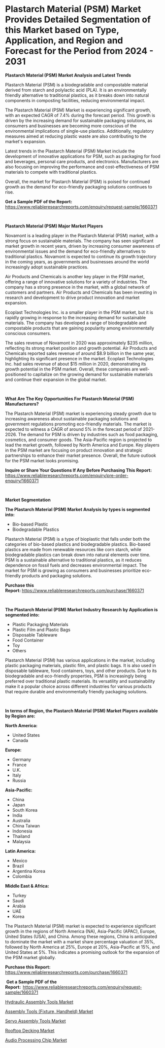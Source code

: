 <p><h1>Plastarch Material (PSM) Market Provides Detailed Segmentation of this Market based on Type, Application, and Region and Forecast for the Period from 2024 - 2031</h1></p><p><strong>Plastarch Material (PSM) Market Analysis and Latest Trends</strong></p>
<p><p>Plastarch Material (PSM) is a biodegradable and compostable material derived from starch and polylactic acid (PLA). It is an environmentally friendly alternative to traditional plastics, as it breaks down into natural components in composting facilities, reducing environmental impact.</p><p>The Plastarch Material (PSM) Market is experiencing significant growth, with an expected CAGR of 7.4% during the forecast period. This growth is driven by the increasing demand for sustainable packaging solutions, as consumers and businesses are becoming more conscious of the environmental implications of single-use plastics. Additionally, regulatory measures aimed at reducing plastic waste are also contributing to the market's expansion.</p><p>Latest trends in the Plastarch Material (PSM) Market include the development of innovative applications for PSM, such as packaging for food and beverages, personal care products, and electronics. Manufacturers are also focusing on improving the performance and cost-effectiveness of PSM materials to compete with traditional plastics.</p><p>Overall, the market for Plastarch Material (PSM) is poised for continued growth as the demand for eco-friendly packaging solutions continues to rise.</p></p>
<p><strong>Get a Sample PDF of the Report:&nbsp;</strong> <a href="https://www.reliableresearchreports.com/enquiry/request-sample/1660371">https://www.reliableresearchreports.com/enquiry/request-sample/1660371</a></p>
<p>&nbsp;</p>
<p><strong>Plastarch Material (PSM) Major Market Players</strong></p>
<p><p>Novamont is a leading player in the Plastarch Material (PSM) market, with a strong focus on sustainable materials. The company has seen significant market growth in recent years, driven by increasing consumer awareness of environmental issues and the demand for eco-friendly alternatives to traditional plastics. Novamont is expected to continue its growth trajectory in the coming years, as governments and businesses around the world increasingly adopt sustainable practices.</p><p>Air Products and Chemicals is another key player in the PSM market, offering a range of innovative solutions for a variety of industries. The company has a strong presence in the market, with a global network of customers and partners. Air Products and Chemicals has been investing in research and development to drive product innovation and market expansion.</p><p>Ecoplast Technologies Inc. is a smaller player in the PSM market, but it is rapidly growing in response to the increasing demand for sustainable materials. The company has developed a range of biodegradable and compostable products that are gaining popularity among environmentally conscious consumers.</p><p>The sales revenue of Novamont in 2020 was approximately $235 million, reflecting its strong market position and growth potential. Air Products and Chemicals reported sales revenue of around $8.9 billion in the same year, highlighting its significant presence in the market. Ecoplast Technologies Inc. had sales revenue of about $15 million in 2020, demonstrating its growth potential in the PSM market. Overall, these companies are well-positioned to capitalize on the growing demand for sustainable materials and continue their expansion in the global market.</p></p>
<p>&nbsp;</p>
<p><strong>What Are The Key Opportunities For Plastarch Material (PSM) Manufacturers?</strong></p>
<p><p>The Plastarch Material (PSM) market is experiencing steady growth due to increasing awareness about sustainable packaging solutions and government regulations promoting eco-friendly materials. The market is expected to witness a CAGR of around 5% in the forecast period of 2021-2026. The demand for PSM is driven by industries such as food packaging, cosmetics, and consumer goods. The Asia-Pacific region is projected to lead the market growth, followed by North America and Europe. Key players in the PSM market are focusing on product innovation and strategic partnerships to enhance their market presence. Overall, the future outlook for the PSM market looks promising.</p></p>
<p><strong>Inquire or Share Your Questions If Any Before Purchasing This Report:</strong> <a href="https://www.reliableresearchreports.com/enquiry/pre-order-enquiry/1660371">https://www.reliableresearchreports.com/enquiry/pre-order-enquiry/1660371</a></p>
<p>&nbsp;</p>
<p><strong>Market Segmentation</strong></p>
<p><strong>The Plastarch Material (PSM) Market Analysis by types is segmented into:</strong></p>
<p><ul><li>Bio-based Plastic</li><li>Biodegradable Plastics</li></ul></p>
<p><p>Plastarch Material (PSM) is a type of bioplastic that falls under both the categories of bio-based plastics and biodegradable plastics. Bio-based plastics are made from renewable resources like corn starch, while biodegradable plastics can break down into natural elements over time. PSM is a sustainable alternative to traditional plastics, as it reduces dependence on fossil fuels and decreases environmental impact. The market for PSM is growing as consumers and businesses prioritize eco-friendly products and packaging solutions.</p></p>
<p><strong>Purchase this Report:&nbsp;</strong><a href="https://www.reliableresearchreports.com/purchase/1660371">https://www.reliableresearchreports.com/purchase/1660371</a></p>
<p>&nbsp;</p>
<p><strong>The Plastarch Material (PSM) Market Industry Research by Application is segmented into:</strong></p>
<p><ul><li>Plastic Packaging Materials</li><li>Plastic Film and Plastic Bags</li><li>Disposable Tableware</li><li>Food Container</li><li>Toy</li><li>Others</li></ul></p>
<p><p>Plastarch Material (PSM) has various applications in the market, including plastic packaging materials, plastic film, and plastic bags. It is also used in disposable tableware, food containers, toys, and other products. Due to its biodegradable and eco-friendly properties, PSM is increasingly being preferred over traditional plastic materials. Its versatility and sustainability make it a popular choice across different industries for various products that require durable and environmentally friendly packaging solutions.</p></p>
<p>&nbsp;</p>
<p><strong>In terms of Region, the Plastarch Material (PSM) Market Players available by Region are:</strong></p>
<p>
    <p> <strong> North America: </strong>
        <ul>
            <li>United States</li>
            <li>Canada</li>
        </ul>
        </p> 
    <p> <strong> Europe: </strong>
        <ul>
            <li>Germany</li>
            <li>France</li>
            <li>U.K.</li>
            <li>Italy</li>
            <li>Russia</li>
        </ul>
        </p> 
    <p> <strong> Asia-Pacific: </strong>
        <ul>
            <li>China</li>
            <li>Japan</li>
            <li>South Korea</li>
            <li>India</li>
            <li>Australia</li>
            <li>China Taiwan</li>
            <li>Indonesia</li>
            <li>Thailand</li>
            <li>Malaysia</li>
        </ul>
        </p> 
    <p> <strong> Latin America: </strong>
        <ul>
            <li>Mexico</li>
            <li>Brazil</li>
            <li>Argentina Korea</li>
            <li>Colombia</li>
        </ul>
        </p> 
    <p> <strong> Middle East & Africa: </strong>
        <ul>
            <li>Turkey</li>
            <li>Saudi</li>
            <li>Arabia</li>
            <li>UAE</li>
            <li>Korea</li>
        </ul>
    </p>
    </p>
<p><p>The Plastarch Material (PSM) market is expected to experience significant growth in the regions of North America (NA), Asia-Pacific (APAC), Europe, United States (USA), and China. Among these regions, China is anticipated to dominate the market with a market share percentage valuation of 35%, followed by North America at 25%, Europe at 20%, Asia-Pacific at 15%, and United States at 5%. This indicates a promising outlook for the expansion of the PSM market globally.</p></p>
<p><strong>Purchase this Report: </strong><a href="https://www.reliableresearchreports.com/purchase/1660371">https://www.reliableresearchreports.com/purchase/1660371</a></p>
<p>&nbsp;<strong>Get a Sample PDF of the Report:&nbsp;&nbsp;</strong><a href="https://www.reliableresearchreports.com/enquiry/request-sample/1660371">https://www.reliableresearchreports.com/enquiry/request-sample/1660371</a></p>
<p><strong></strong></p>
<p><p><a href="https://bubble-tree-ea4.notion.site/Hydraulic-Assembly-Tools-Market-Offer-Valuable-Insights-into-Market-Size-Market-Share-Market-Trend-10c50d132dec444e9dd993a165c6f7c1">Hydraulic Assembly Tools Market</a></p><p><a href="https://thundering-castanet-c65.notion.site/Assembly-Tools-Fixture-Handheld-Market-Size-Global-Industry-Overview-Market-Segmentation-and-Fo-d2f897258d8b4f0198f4d62015310dc0">Assembly Tools (Fixture, Handheld) Market</a></p><p><a href="https://thundering-castanet-c65.notion.site/Servo-Assembly-Tools-Market-Growth-Market-Trends-COVID-19-Impact-and-Forecasts-for-period-from-20-8d8bdedb8bf649e591e2d733e21904f8">Servo Assembly Tools Market</a></p><p><a href="https://view.publitas.com/reportprime-1/rooftop-decking-market-research-report-forecasted-for-period-from-2024-2031-by-market-type-market-application-and-region/">Rooftop Decking Market</a></p><p><a href="https://view.publitas.com/reportprime-1/audio-processing-chip-market-with-the-goal-of-estimating-the-market-size-and-future-growth-potential-of-various-market-segments-based-on-component-applications-end-user-and-region/">Audio Processing Chip Market</a></p></p>